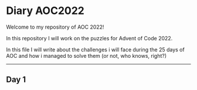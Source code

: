 # Diary AOC2022

Welcome to my repository of AOC 2022!

In this repository I will work on the puzzles for Advent of Code 2022.

In this file I will write about the challenges i will face during the 25 days of AOC and how i managed to solve them (or not, who knows, right?)

---------
## Day 1